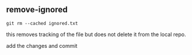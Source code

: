 ## **remove-ignored**

`git rm --cached ignored.txt`

this removes tracking of the file but does not delete it from the local repo. 

add the changes and commit
